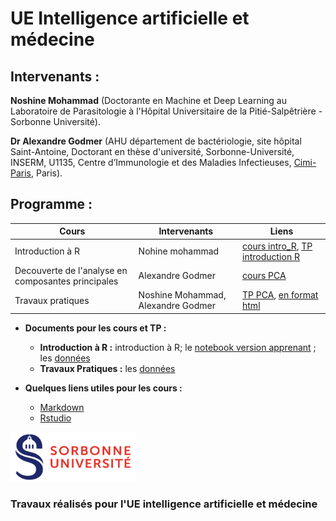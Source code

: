 # UE Intelligence artificielle et médecine

## Intervenants :

**Noshine Mohammad** (Doctorante en Machine et Deep Learning au Laboratoire de Parasitologie à l'Hôpital Universitaire de la Pitié-Salpêtrière - Sorbonne Université).

**Dr Alexandre Godmer** (AHU département de bactériologie, site hôpital Saint-Antoine, Doctorant en thèse d'université, Sorbonne-Université, INSERM, U1135, Centre d’Immunologie et des Maladies Infectieuses, [Cimi-Paris](https://cimiparis.fr/), Paris).

## Programme :
|  Cours | Intervenants  | Liens  |
|---     |---            |---     |
|Introduction à R|Nohine mohammad|[cours intro_R](Cours/Cours_intro_R.pdf), [TP introduction R](https://agodmer.github.io/StatistiquesR_ReJMICJournee2/Cours/TP_intro_R_versionApprenants.html)|
|Decouverte de l'analyse en composantes principales|Alexandre Godmer|[cours PCA](Cours/AlexGodmer_cours_PCA.pdf)|   
|Travaux pratiques|Noshine Mohammad, Alexandre Godmer|[TP PCA](TP/TP_ReJMIC2022.Rmd), [en format html](https://agodmer.github.io/StatistiquesR_ReJMICJournee2/Cours/TP_ReJMIC2022)|

- **Documents pour les cours et TP :**
  - **Introduction à R :** introduction à R; le [notebook version apprenant](TP/TP_intro_R_versionApprenants.Rmd) ; les [données](Data/Snore.txt)
  - **Travaux Pratiques :** les [données](https://github.com/agodmer/MSData/tree/main/ShigaToxigenicEscherichia)

- **Quelques liens utiles pour les cours :**
  - [Markdown](https://blog.sqlbak.com/jupyter-notebook-markdown-cheatsheet)
  - [Rstudio](https://ourednik.info/maps/2019/03/14/premiers-pas-avec-r-et-rstudio/)

<p align="left">
  <img src="Images/Logo_Sorbonne_Universite.png" width="200" height="80">
</p>


### Travaux réalisés pour l'UE intelligence artificielle et médecine
